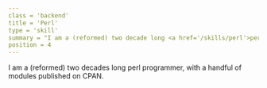 ```yaml
---
class = 'backend'
title = 'Perl'
type = 'skill'
summary = "I am a (reformed) two decade long <a href='/skills/perl'>perl programmer</a>"
position = 4
---
```


I am a (reformed) two decades long perl programmer, with a handful of modules published on CPAN.
